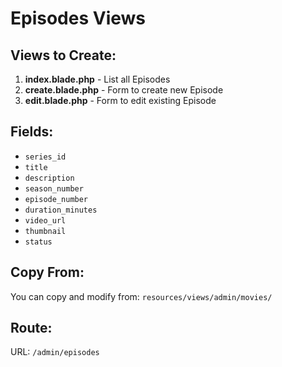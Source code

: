 # Episodes Views

## Views to Create:

1. **index.blade.php** - List all Episodes
2. **create.blade.php** - Form to create new Episode
3. **edit.blade.php** - Form to edit existing Episode

## Fields:

- `series_id`
- `title`
- `description`
- `season_number`
- `episode_number`
- `duration_minutes`
- `video_url`
- `thumbnail`
- `status`

## Copy From:

You can copy and modify from: `resources/views/admin/movies/`

## Route:

URL: `/admin/episodes`
